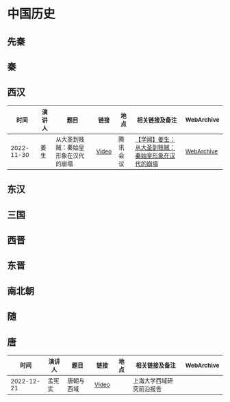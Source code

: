 # 中国历史
## 先秦
## 秦
## 西汉
<table>
<thead><tr>
    <th><sub>时间</sub></th>
    <th><sub>演讲人</sub></th>
    <th><sub>题目</sub></th>
    <th><sub>链接</sub></th>
    <th><sub>地点</sub></th>
    <th><sub>相关链接及备注</sub></th>
    <th><sub>WebArchive</sub></th>
</tr></thead>

<tbody><tr>
    <td><sub>2022-11-30</sub></td>
    <td><sub>姜生</sub></td>
    <td><sub>从大圣到贱贼：秦始皇形象在汉代的崩塌  </sub></td>
    <td><sub><a href="https://youtu.be/ZaGtMklzlEE">Video</a></sub></td>
    <td><sub>腾讯会议</sub></td>
    <td><sub><a href="https://www.sohu.com/a/611399819_121124388">【学闻】姜生：从大圣到贱贼：秦始皇形象在汉代的崩塌 </a></sub></td>
    <td><sub><a href="https://web.archive.org/web/20230118194910/https://www.sohu.com/a/611399819_121124388">WebArchive</a></sub></td>
</tr></tbody>

</table>

## 东汉

## 三国

## 西晋

## 东晋

## 南北朝

## 随

## 唐
<table>
<thead><tr>
    <th><sub>时间</sub></th>
    <th><sub>演讲人</sub></th>
    <th><sub>题目</sub></th>
    <th><sub>链接</sub></th>
    <th><sub>地点</sub></th>
    <th><sub>相关链接及备注</sub></th>
    <th><sub>WebArchive</sub></th>
</tr></thead>

<tbody><tr>
    <td><sub>2022-12-21</sub></td>
    <td><sub>孟宪实</sub></td>
    <td><sub>唐朝与西域 </sub></td>
    <td><sub><a href="https://www.youtube.com/watch?v=QizxL1zV46E">Video</a></sub></td>
    <td><sub></sub></td>
    <td><sub>上海大学西域研究前沿报告</sub></td>
    <td><sub></sub></td>
</tr></tbody>

</table>
